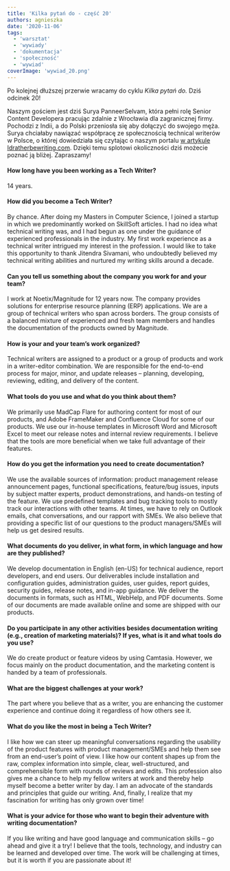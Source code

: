 ```yaml
---
title: 'Kilka pytań do - część 20'
authors: agnieszka
date: '2020-11-06'
tags:
  - 'warsztat'
  - 'wywiady'
  - 'dokumentacja'
  - 'społeczność'
  - 'wywiad'
coverImage: 'wywiad_20.png'
---
```


Po kolejnej dłuższej przerwie wracamy do cyklu *Kilka pytań do.* Dziś odcinek
20!

<!--truncate-->

Naszym gościem jest dziś Surya PanneerSelvam, która pełni rolę Senior Content
Developera pracując zdalnie z Wrocławia dla zagranicznej firmy. Pochodzi z
Indii, a do Polski przeniosła się aby dołączyć do swojego męża. Surya chciałaby
nawiązać współpracę ze społecznością technical writerów w Polsce, o której
dowiedziała się czytając o naszym portalu
[w artykule Idratherbewriting.com](https://idratherbewriting.com/2017/10/31/untold-story-of-techwriter-pl-poland/).
Dzięki temu splotowi okoliczności dziś możecie poznać ją bliżej. Zapraszamy!

#### How long have you been working as a Tech Writer?

14 years.

#### How did you become a Tech Writer?

By chance. After doing my Masters in Computer Science, I joined a startup in
which we predominantly worked on SkillSoft articles. I had no idea what
technical writing was, and I had begun as one under the guidance of experienced
professionals in the industry. My first work experience as a technical writer
intrigued my interest in the profession. I would like to take this opportunity
to thank Jitendra Sivamani, who undoubtedly believed my technical writing
abilities and nurtured my writing skills around a decade.

#### Can you tell us something about the company you work for and your team?

I work at Noetix/Magnitude for 12 years now. The company provides solutions for
enterprise resource planning (ERP) applications. We are a group of technical
writers who span across borders. The group consists of a balanced mixture of
experienced and fresh team members and handles the documentation of the products
owned by Magnitude.

#### How is your and your team’s work organized?

Technical writers are assigned to a product or a group of products and work in a
writer-editor combination. We are responsible for the end-to-end process for
major, minor, and update releases – planning, developing, reviewing, editing,
and delivery of the content.

#### What tools do you use and what do you think about them?

We primarily use MadCap Flare for authoring content for most of our products,
and Adobe FrameMaker and Confluence Cloud for some of our products. We use our
in-house templates in Microsoft Word and Microsoft Excel to meet our release
notes and internal review requirements. I believe that the tools are more
beneficial when we take full advantage of their features.

#### How do you get the information you need to create documentation?

We use the available sources of information: product management release
announcement pages, functional specifications, feature/bug issues, inputs by
subject matter experts, product demonstrations, and hands-on testing of the
feature. We use predefined templates and bug tracking tools to mostly track our
interactions with other teams. At times, we have to rely on Outlook emails, chat
conversations, and our rapport with SMEs. We also believe that providing a
specific list of our questions to the product managers/SMEs will help us get
desired results.

#### What documents do you deliver, in what form, in which language and how are they published?

We develop documentation in English (en-US) for technical audience, report
developers, and end users. Our deliverables include installation and
configuration guides, administration guides, user guides, report guides,
security guides, release notes, and in-app guidance. We deliver the documents in
formats, such as HTML, WebHelp, and PDF documents. Some of our documents are
made available online and some are shipped with our products.

#### Do you participate in any other activities besides documentation writing (e.g., creation of marketing materials)? If yes, what is it and what tools do you use?

We do create product or feature videos by using Camtasia. However, we focus
mainly on the product documentation, and the marketing content is handed by a
team of professionals.

#### What are the biggest challenges at your work?

The part where you believe that as a writer, you are enhancing the customer
experience and continue doing it regardless of how others see it.

#### What do you like the most in being a Tech Writer?

I like how we can steer up meaningful conversations regarding the usability of
the product features with product management/SMEs and help them see from an
end-user’s point of view. I like how our content shapes up from the raw, complex
information into simple, clear, well-structured, and comprehensible form with
rounds of reviews and edits. This profession also gives me a chance to help my
fellow writers at work and thereby help myself become a better writer by day. I
am an advocate of the standards and principles that guide our writing. And,
finally, I realize that my fascination for writing has only grown over time!

#### What is your advice for those who want to begin their adventure with writing documentation?

If you like writing and have good language and communication skills – go ahead
and give it a try! I believe that the tools, technology, and industry can be
learned and developed over time. The work will be challenging at times, but it
is worth if you are passionate about it!
